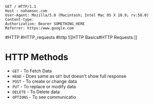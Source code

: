 ```
GET / HTTP/1.1
Host : nahamsec.com
User-Agent: Mozilla/5.0 (Macintosh; Intel Mac OS X 10.9; rv:50.0)
Content-type: 
Authorization: Bearer SOMETHING_HERE
Referrer: https:/www.google.com
```
#HTTP #HTTP_requests #http
![[HTTP Basics#HTTP Requests:]]

# HTTP Methods

+ `GET` - To Fetch Data
+ `HEAD` - Does same as `GET` but doesn't show full response
+ `POST` - To create or change data
+ `PUT` - To replace or modify data
+ `DELETE` - To Delete data
+ `OPTIONS` - To see communicatio